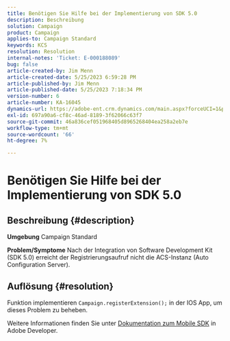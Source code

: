 ```yaml
---
title: Benötigen Sie Hilfe bei der Implementierung von SDK 5.0
description: Beschreibung
solution: Campaign
product: Campaign
applies-to: Campaign Standard
keywords: KCS
resolution: Resolution
internal-notes: 'Ticket: E-000188089'
bug: false
article-created-by: Jim Menn
article-created-date: 5/25/2023 6:59:28 PM
article-published-by: Jim Menn
article-published-date: 5/25/2023 7:18:34 PM
version-number: 6
article-number: KA-16045
dynamics-url: https://adobe-ent.crm.dynamics.com/main.aspx?forceUCI=1&pagetype=entityrecord&etn=knowledgearticle&id=edce1943-2efb-ed11-8849-6045bd006295
exl-id: 697a90a6-cf8c-46ad-8189-3f62066c63f7
source-git-commit: 46a836cef051968405d8965268404ea258a2eb7e
workflow-type: tm+mt
source-wordcount: '66'
ht-degree: 7%

---
```


# Benötigen Sie Hilfe bei der Implementierung von SDK 5.0

## Beschreibung {#description}

<b>Umgebung</b>
Campaign Standard


<b>Problem/Symptome</b>
Nach der Integration von Software Development Kit (SDK 5.0) erreicht der Registrierungsaufruf nicht die ACS-Instanz (Auto Configuration Server).


## Auflösung {#resolution}


Funktion implementieren `Campaign.registerExtension();` in der IOS App, um dieses Problem zu beheben.

Weitere Informationen finden Sie unter [Dokumentation zum Mobile SDK](https://developer.adobe.com/client-sdks/documentation/) in Adobe Developer.
